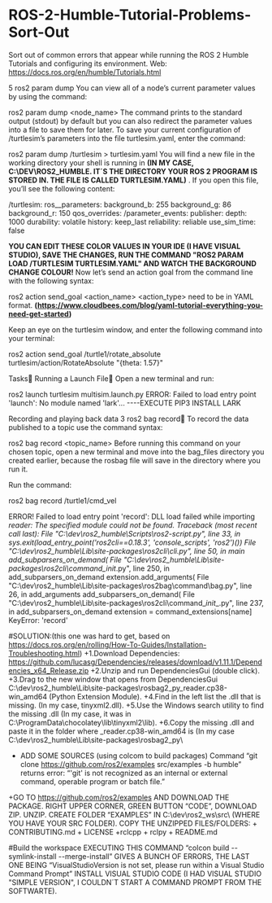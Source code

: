 # ROS-2-Humble-Tutorial-Problems-Sort-Out
Sort out of common errors that appear while running the ROS 2 Humble Tutorials and configuring its environment.
Web: https://docs.ros.org/en/humble/Tutorials.html

5 ros2 param dump
You can view all of a node’s current parameter values by using the command:

ros2 param dump <node_name>
The command prints to the standard output (stdout) by default but you can also redirect the parameter values into a file to save them for later. To save your current configuration of /turtlesim’s parameters into the file turtlesim.yaml, enter the command:

ros2 param dump /turtlesim > turtlesim.yaml
You will find a new file in the working directory your shell is running in **(IN MY CASE, C:\DEV\ROS2_HUMBLE. IT´S THE DIRECTORY YOUR ROS 2 PROGRAM IS STORED IN. THE FILE IS CALLED TURTLESIM.YAML)** . If you open this file, you’ll see the following content:

/turtlesim:
  ros__parameters:
    background_b: 255
    background_g: 86
    background_r: 150
    qos_overrides:
      /parameter_events:
        publisher:
          depth: 1000
          durability: volatile
          history: keep_last
          reliability: reliable
    use_sim_time: false
    
   **YOU CAN EDIT THESE COLOR VALUES IN YOUR IDE (I HAVE VISUAL STUDIO), SAVE THE CHANGES, RUN THE COMMAND "ROS2 PARAM LOAD /TURTLESIM TURTLESIM.YAML" AND WATCH THE BACKGROUND CHANGE COLOUR!**
Now let’s send an action goal from the command line with the following syntax:

ros2 action send_goal <action_name> <action_type> <values>
<values> need to be in YAML format. **(https://www.cloudbees.com/blog/yaml-tutorial-everything-you-need-get-started)**

Keep an eye on the turtlesim window, and enter the following command into your terminal:

ros2 action send_goal /turtle1/rotate_absolute turtlesim/action/RotateAbsolute "{theta: 1.57}"

Tasks
Running a Launch File
Open a new terminal and run:

ros2 launch turtlesim multisim.launch.py
ERROR: Failed to load entry point 'launch': No module named 'lark'...
----EXECUTE PIP3 INSTALL LARK

Recording and playing back data 3 ros2 bag record
To record the data published to a topic use the command syntax:

ros2 bag record <topic_name>
Before running this command on your chosen topic, open a new terminal and move into the bag_files directory you created earlier, because the rosbag file will save in the directory where you run it.

Run the command:

ros2 bag record /turtle1/cmd_vel

ERROR! 
Failed to load entry point 'record': DLL load failed while importing _reader: The specified module could not be found.
Traceback (most recent call last):
  File "C:\dev\ros2_humble\Scripts\ros2-script.py", line 33, in <module>
    sys.exit(load_entry_point('ros2cli==0.18.3', 'console_scripts', 'ros2')())
  File "C:\dev\ros2_humble\Lib\site-packages\ros2cli\cli.py", line 50, in main
    add_subparsers_on_demand(
  File "C:\dev\ros2_humble\Lib\site-packages\ros2cli\command\__init__.py", line 250, in add_subparsers_on_demand
    extension.add_arguments(
  File "C:\dev\ros2_humble\Lib\site-packages\ros2bag\command\bag.py", line 26, in add_arguments
    add_subparsers_on_demand(
  File "C:\dev\ros2_humble\Lib\site-packages\ros2cli\command\__init__.py", line 237, in add_subparsers_on_demand
    extension = command_extensions[name]
KeyError: 'record'

#SOLUTION:(this one was hard to get, based on https://docs.ros.org/en/rolling/How-To-Guides/Installation-Troubleshooting.html)
+1.Download Dependencies: https://github.com/lucasg/Dependencies/releases/download/v1.11.1/Dependencies_x64_Release.zip
+2.Unzip and run DependenciesGui (double click).
+3.Drag to the new window that opens from DependenciesGui C:\dev\ros2_humble\Lib\site-packages\rosbag2_py\_reader.cp38-win_amd64  (Python Extension Module).
+4.Find in the left list  the .dll that is missing. (In my case, tinyxml2.dll).
+5.Use the Windows search utility to find the missing .dll (In my case, it was in C:\ProgramData\chocolatey\lib\tinyxml2\lib\).
+6.Copy the missing .dll and paste it in the folder where _reader.cp38-win_amd64 is (In my case C:\dev\ros2_humble\Lib\site-packages\rosbag2_py\

- ADD SOME SOURCES (using colcom to build packages)
Command “git clone https://github.com/ros2/examples src/examples -b humble” returns error: 
“'git' is not recognized as an internal or external command,
operable program or batch file.”

+GO TO https://github.com/ros2/examples AND DOWNLOAD THE PACKAGE. RIGHT UPPER CORNER, GREEN BUTTON “CODE”, DOWNLOAD ZIP. UNZIP. CREATE FOLDER “EXAMPLES” IN C:\dev\ros2_ws\src\ (WHERE YOU HAVE YOUR SRC FOLDER). COPY THE UNZIPPED FILES/FOLDERS: 
           + CONTRIBUTING.md
            + LICENSE
            +rclcpp
            + rclpy
            + README.md

#Build the workspace
EXECUTING THIS COMMAND “colcon build --symlink-install --merge-install” GIVES A BUNCH OF ERRORS, THE LAST ONE BEING “VisualStudioVersion is not set, please run within a Visual Studio Command Prompt” INSTALL VISUAL STUDIO CODE (I HAD VISUAL STUDIO "SIMPLE VERSION", I COULDN´T START A COMMAND PROMPT FROM THE SOFTWARTE).


